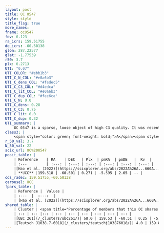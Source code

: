 ```yaml
---
layout: post
title: OC 0547
style: style
title_flag: true
more_names: 
fname: oc0547
fov: 0.123
ra_icrs: 159.51755
de_icrs: -60.50138
glon: 287.22577
glat: -1.77539
r50: 3.7
plx: 0.2713
UTI: "0.07"
UTI_COLOR: "#ebb1b3"
UTI_C_N_COL: "#e0a6b3"
UTI_C_dens_COL: "#fedec5"
UTI_C_C3_COL: "#d4edca"
UTI_C_lit_COL: "#e0a6b3"
UTI_C_dup_COL: "#fee6ca"
UTI_C_N: 0.0
UTI_C_dens: 0.28
UTI_C_C3: 0.75
UTI_C_lit: 0.0
UTI_C_dup: 0.32
UTI_summary: |
    OC 0547 is a sparse, loose object of high C3 quality. It was recently reported in the literature.<br><br><span style="color: #99180f; font-weight: bold;">Warning: </span>This is possibly a duplicated object, which shares a significant percentage of members with at least one previously reported entry.<br><br><span style="color: #99180f; font-weight: bold;">Warning: </span>contains less than 25 stars with <i>P>0.5</i> estimated.
class3: |
    <span style="color: green; font-weight: bold;">A</span><span style="color: #FFC300; font-weight: bold;">B</span>
r_50_val: 3.7
N_50_val: 22
scix_url: OC%200547
posit_table: |
    | Reference    | RA    | DEC   | Plx  | pmRA  | pmDE   |  Rv  |
    | :---         | :---: | :---: | :---: | :---: | :---: | :---: |
    |[Hao et al. (2022)](https://scixplorer.org/abs/2022A%26A...660A...4H) | 159.517 | -60.516 | 0.271 | -5.618 | 2.645 | -- |
    | **UCC** |159.518 | -60.501 | 0.271 | -5.595 | 2.65 | -- | 
cds_radec: 159.51755,-60.50138
carousel: UCC
fpars_table: |
    | Reference |  Values |
    | :---  |  :---:  |
    | [Hao et al. (2022)](https://scixplorer.org/abs/2022A%26A...660A...4H) | `AG=1.5, age=8.2, Z=0.023` |
shared_table: |
    | Cluster | <span title="Percentage of members that this OC shares with the ones listed">%</span>   | RA   | DEC   | Plx   | pmRA  | pmDE  | Rv | UTI |
    | :-: | :-: |:-: | :-: | :-: | :-: | :-: | :-: | :-: |
    |[UBC 261](/_clusters/ubc261/)| 68.0 | 159.53 | -60.51 | 0.25 | -5.6 | 2.63 | -- |0.44 |
    |[Teutsch J1038.7-6018](/_clusters/teutschj103876018/)| 4.0 | 159.89 | -60.42 | 0.2 | -5.59 | 2.67 | 1.31 |0.22 |
---
```

